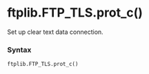 # ftplib.FTP_TLS.prot_c()

Set up clear text data connection.

### Syntax

```python
ftplib.FTP_TLS.prot_c()
```